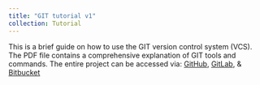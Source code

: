 ```yaml
---
title: "GIT tutorial v1"
collection: Tutorial
---
```


This is a brief guide on how to use the GIT version control system (VCS). The PDF file contains a comprehensive explanation of GIT tools and commands. The entire project can be accessed via: [GitHub](https://github.com/YonSci/Git_tutorial), [GitLab](https://gitlab.com/YonSci/git_tutorial), & [Bitbucket](https://bitbucket.org/YonSci/git_tutorial)
